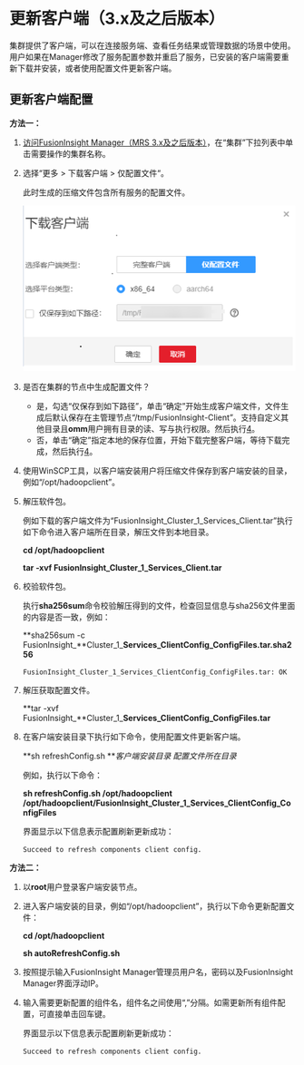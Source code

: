 # 更新客户端（3.x及之后版本）<a name="mrs_01_24209"></a>

集群提供了客户端，可以在连接服务端、查看任务结果或管理数据的场景中使用。用户如果在Manager修改了服务配置参数并重启了服务，已安装的客户端需要重新下载并安装，或者使用配置文件更新客户端。

## 更新客户端配置<a name="section17728154711371"></a>

**方法一：**

1.  [访问FusionInsight Manager（MRS 3.x及之后版本）](访问FusionInsight-Manager（MRS-3-x及之后版本）.md)，在“集群”下拉列表中单击需要操作的集群名称。
2.  选择“更多  \>  下载客户端  \>  仅配置文件“。

    此时生成的压缩文件包含所有服务的配置文件。

    ![](figures/9-01.png)

3.  是否在集群的节点中生成配置文件？
    -   是，勾选“仅保存到如下路径”，单击“确定”开始生成客户端文件，文件生成后默认保存在主管理节点“/tmp/FusionInsight-Client”。支持自定义其他目录且**omm**用户拥有目录的读、写与执行权限。然后执行[4](#zh-cn_topic_0263899336_zh-cn_topic_0193213946_l6af983f03121493ca3526296f5b650c3)。
    -   否，单击“确定”指定本地的保存位置，开始下载完整客户端，等待下载完成，然后执行[4](#zh-cn_topic_0263899336_zh-cn_topic_0193213946_l6af983f03121493ca3526296f5b650c3)。

4.  <a name="zh-cn_topic_0263899336_zh-cn_topic_0193213946_l6af983f03121493ca3526296f5b650c3"></a>使用WinSCP工具，以客户端安装用户将压缩文件保存到客户端安装的目录，例如“/opt/hadoopclient”。
5.  解压软件包。

    例如下载的客户端文件为“FusionInsight\_Cluster\_1\_Services\_Client.tar”执行如下命令进入客户端所在目录，解压文件到本地目录。

    **cd /opt/hadoopclient**

    **tar -xvf FusionInsight\_Cluster\_1\_Services\_Client.tar**

6.  校验软件包。

    执行**sha256sum**命令校验解压得到的文件，检查回显信息与sha256文件里面的内容是否一致，例如：

    **sha256sum -c FusionInsight\_**Cluster\_1\_**Services\_ClientConfig\_ConfigFiles.tar.sha256**

    ```
    FusionInsight_Cluster_1_Services_ClientConfig_ConfigFiles.tar: OK     
    ```

7.  解压获取配置文件。

    **tar -xvf FusionInsight\_**Cluster\_1\_**Services\_ClientConfig\_ConfigFiles.tar**

8.  在客户端安装目录下执行如下命令，使用配置文件更新客户端。

    **sh refreshConfig.sh **_客户端安装目录_ _配置文件所在目录_

    例如，执行以下命令：

    **sh refreshConfig.sh /opt/hadoopclient /opt/**hadoop**client/FusionInsight\_Cluster\_1\_Services\_ClientConfig\_ConfigFiles**

    界面显示以下信息表示配置刷新更新成功：

    ```
    Succeed to refresh components client config.
    ```


**方法二：**

1.  以**root**用户登录客户端安装节点。
2.  进入客户端安装的目录，例如“/opt/hadoopclient”，执行以下命令更新配置文件：

    **cd /opt/hadoopclient**

    **sh autoRefreshConfig.sh**

3.  按照提示输入FusionInsight Manager管理员用户名，密码以及FusionInsight Manager界面浮动IP。
4.  输入需要更新配置的组件名，组件名之间使用“,”分隔。如需更新所有组件配置，可直接单击回车键。

    界面显示以下信息表示配置刷新更新成功：

    ```
    Succeed to refresh components client config.
    ```


